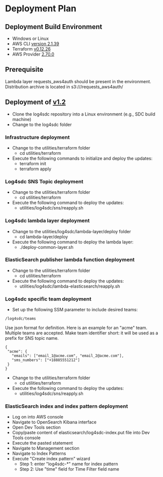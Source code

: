 # Deployment Plan

## Deployment Build Environment
- Windows or Linux
- AWS CLI [version 2.1.39](https://docs.aws.amazon.com/cli/latest/userguide/install-cliv2.html)
- Terraform [v0.12.26](https://releases.hashicorp.com/terraform/0.12.26/)
- AWS Provider [2.70.0](https://registry.terraform.io/providers/hashicorp/aws/2.70.0)

## Prerequisite

Lambda layer requests_aws4auth should be present in the environment. Distribution archive is located in s3://<lambda bin bucket>/requests_aws4auth/

## Deployment of [v1.2](https://github.com/USDOT-SDC/log4sdc/tree/1.2)

* Clone the log4sdc repository into a Linux environment (e.g., SDC build machine)
* Change to the log4sdc folder

### Infrastructure deployment
* Change to the utilities/terraform folder
  * cd utilities/terraform
* Execute the following commands to initialize and deploy the updates:
  * terraform init
  * terraform apply

### Log4sdc SNS Topic deployment
* Change to the utilities/terraform folder
  * cd utilities/terraform
* Execute the following command to deploy the updates:
  * utilities/log4sdc/sns/reapply.sh

### Log4sdc lambda layer deployment
* Change to the utilities/log4sdc/lambda-layer/deploy folder
  * cd lambda-layer/deploy
* Execute the following command to deploy the lambda layer:
  * ./deploy-common-layer.sh

### ElasticSearch publisher lambda function deployment
* Change to the utilities/terraform folder
  * cd utilities/terraform
* Execute the following command to deploy the updates:
  * utilities/log4sdc/lambda-elasticsearch/reapply.sh
 
### Log4sdc specific team deployment
* Set up the following SSM parameter to include desired teams:
 ```
 /log4sdc/teams
 ```
 
 Use json format for definition. Here is an example for an "acme" team. Multiple teams are accepted. Make team identifier short: it will be used as a prefix for SNS topic name.
 ```
 {
  "acme": {
    "emails": ["email_1@acme.com", "email_2@acme.com"],
    "sms_numbers": ["+18885551212"]
  }
 }
 ```

* Change to the utilities/terraform folder
  * cd utilities/terraform
* Execute the following command to deploy the updates:
  * utilities/log4sdc/sns/reapply.sh


### ElasticSearch index and index pattern deployment
* Log on into AWS console
* Navigate to OpenSearch Kibana interface
* Open Dev Tools section
* Copy/paste content of elasticsearch/log4sdc-index.put file into Dev Tools console
* Execute the pasted statement
* Navigate to Management section
* Navigate to Index Patterns
* Execute "Create index pattern" wizard
  * Step 1: enter "log4sdc-*" name for index pattern
  * Step 2: Use "time" field for Time Filter field name



